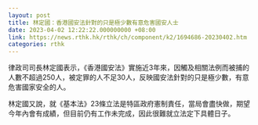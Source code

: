 ```yaml
---
layout: post
title: 林定國：香港國安法針對的只是極少數有意危害國安人士
date: 2023-04-02 12:22:22.000000000 +08:00
link: https://news.rthk.hk/rthk/ch/component/k2/1694686-20230402.htm
categories: rthk
---
```


律政司司長林定國表示，《香港國安法》實施近3年來，因觸及相關法例而被捕的人數不超過250人，被定罪的人不足30人，反映國安法針對的只是極少數，有意危害國家安全的人。

林定國又說，就《基本法》23條立法是特區政府憲制責任，當局會盡快做，期望今年內會有成績，但目前仍有工作未完成，因此很難就立法定下具體日子。

